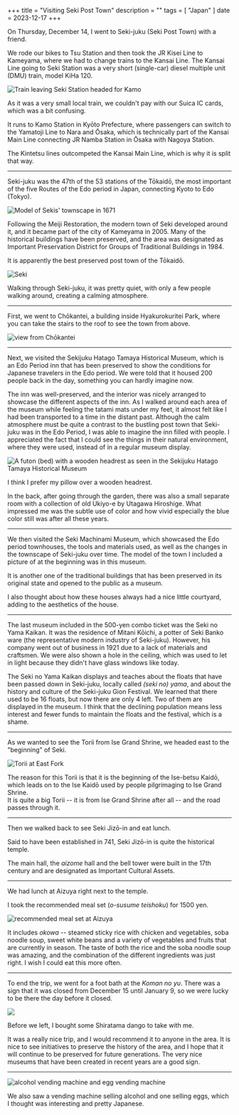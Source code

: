 +++
title = "Visiting Seki Post Town"
description = ""
tags = [
  "Japan"
]
date = 2023-12-17
+++


On Thursday, December 14, I went to Seki-juku (Seki Post Town) with a friend.

We rode our bikes to Tsu Station and then took the JR Kisei Line to Kameyama, where we had to change trains to the Kansai Line.
The Kansai Line going to Seki Station was a very short (single-car) diesel multiple unit (DMU) train, model KiHa 120.

![Train leaving Seki Station headed for Kamo](XLE40985.jpg)

As it was a very small local train, we couldn't pay with our Suica IC cards, which was a bit confusing.

It runs to Kamo Station in Kyōto Prefecture, where passengers can switch to the Yamatoji Line to Nara and Ōsaka, which is technically part of the Kansai Main Line connecting JR Namba Station in Ōsaka with Nagoya Station.

The Kintetsu lines outcompeted the Kansai Main Line, which is why it is split that way.

---

Seki-juku was the 47th of the 53 stations of the Tōkaidō, the most important of the five Routes of the Edo period in Japan, connecting Kyoto to Edo (Tokyo).

![Model of Sekis' townscape in 1671](XLE45312-cropped.jpg)

Following the Meiji Restoration, the modern town of Seki developed around it, and it became part of the city of Kameyama in 2005.
Many of the historical buildings have been preserved, and the area was designated as Important Preservation District for Groups of Traditional Buildings in 1984.

It is apparently the best preserved post town of the Tōkaidō.

![Seki](XLE42401.jpg)

Walking through Seki-juku, it was pretty quiet, with only a few people walking around, creating a calming atmosphere.

---

First, we went to Chōkantei, a building inside Hyakurokuritei Park, where you can take the stairs to the roof to see the town from above.

![view from Chōkantei](XLE41816.jpg)

---

Next, we visited the Sekijuku Hatago Tamaya Historical Museum, which is an Edo Period inn that has been preserved to show the conditions for Japanese travelers in the Edo period.
We were told that it housed 200 people back in the day, something you can hardly imagine now.

The inn was well-preserved, and the interior was nicely arranged to showcase the different aspects of the inn.
As I walked around each area of the museum while feeling the tatami mats under my feet, it almost felt like I had been transported to a time in the distant past.
Although the calm atmosphere must be quite a contrast to the bustling post town that Seki-juku was in the Edo Period, I was able to imagine the inn filled with people.
I appreciated the fact that I could see the things in their natural environment, where they were used, instead of in a regular museum display.

![A futon (bed) with a wooden headrest as seen in the Sekijuku Hatago Tamaya Historical Museum](XLE43868.jpg)

I think I prefer my pillow over a wooden headrest.

In the back, after going through the garden, there was also a small separate room with a collection of old Ukiyo-e by Utagawa Hiroshige.
What impressed me was the subtle use of color and how vivid especially the blue color still was after all these years.

---

We then visited the Seki Machinami Museum, which showcased the Edo period townhouses, the tools and materials used, as well as the changes in the townscape of Seki-juku over time.
The model of the town I included a picture of at the beginning was in this museum.

It is another one of the traditional buildings that has been preserved in its original state and opened to the public as a museum.

I also thought about how these houses always had a nice little courtyard, adding to the aesthetics of the house.

---

The last museum included in the 500-yen combo ticket was the Seki no Yama Kaikan.
It was the residence of Mitani Kōichi, a potter of Seki Banko ware (the representative modern industry of Seki-juku). However, his company went out of business in 1921 due to a lack of materials and craftsmen.
We were also shown a hole in the ceiling, which was used to let in light because they didn't have glass windows like today.

The Seki no Yama Kaikan displays and teaches about the floats that have been passed down in Seki-juku, locally called *(seki no) yama*, and about the history and culture of the Seki-juku Gion Festival. We learned that there used to be 16 floats, but now there are only 4 left. Two of them are displayed in the museum. I think that the declining population means less interest and fewer funds to maintain the floats and the festival, which is a shame.

---

As we wanted to see the Torii from Ise Grand Shrine, we headed east to the "beginning" of Seki.

![Torii at East Fork](XLE49448.jpg)

The reason for this Torii is that it is the beginning of the Ise-betsu Kaidō, which leads on to the Ise Kaidō used by people pilgrimaging to Ise Grand Shrine.  
It is quite a big Torii -- it is from Ise Grand Shrine after all -- and the road passes through it.

---

Then we walked back to see Seki Jizō-in and eat lunch.

Said to have been established in 741, Seki Jizō-in is quite the historical temple.

The main hall, the *aizome* hall and the bell tower were built in the 17th century and are designated as Important Cultural Assets.

---

We had lunch at Aizuya right next to the temple.

I took the recommended meal set (*o-susume teishoku*) for 1500 yen.

![recommended meal set at Aizuya](XLE52052.jpg)

It includes *okowa* -- steamed sticky rice with chicken and vegetables, soba noodle soup, sweet white beans and a variety of vegetables and fruits that are currently in season.
The taste of both the rice and the soba noodle soup was amazing, and the combination of the different ingredients was just right.
I wish I could eat this more often.

---

To end the trip, we went for a foot bath at the *Koman no yu*.
There was a sign that it was closed from December 15 until January 9, so we were lucky to be there the day before it closed.

![](XLE55406-cropped.jpg)

Before we left, I bought some Shiratama dango to take with me.

It was a really nice trip, and I would recommend it to anyone in the area.
It is nice to see initiatives to preserve the history of the area, and I hope that it will continue to be preserved for future generations. The very nice museums that have been created in recent years are a good sign.

---

![alcohol vending machine and egg vending machine](XLE55614-XLE50441.jpg)

We also saw a vending machine selling alcohol and one selling eggs, which I thought was interesting and pretty Japanese.
